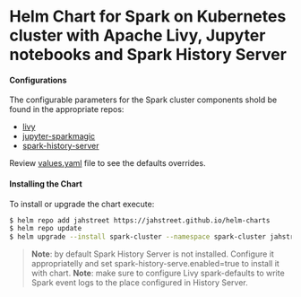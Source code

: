 # Helm Chart for Spark on Kubernetes cluster with Apache Livy, Jupyter notebooks and Spark History Server

#### Configurations

The configurable parameters for the Spark cluster components shold be found in the appropriate repos:
- [livy](https://github.com/jahstreet/spark-on-kubernetes-helm/tree/master/charts/livy)
- [jupyter-sparkmagic](https://github.com/jahstreet/spark-on-kubernetes-helm/tree/master/charts/jupyter-sparkmagic)
- [spark-history-server](https://github.com/helm/charts/tree/master/stable/spark-history-server)

Review [values.yaml](values.yaml) file to see the defaults overrides.

#### Installing the Chart

To install or upgrade the chart execute:
```bash
$ helm repo add jahstreet https://jahstreet.github.io/helm-charts
$ helm repo update
$ helm upgrade --install spark-cluster --namespace spark-cluster jahstreet/spark-cluster
```

> **Note**: by default Spark History Server is not installed. Configure it appropriatelly and set spark-history-serve.enabled=true to install it with chart.
> **Note**: make sure to configure Livy spark-defaults to write Spark event logs to the place configured in History Server.